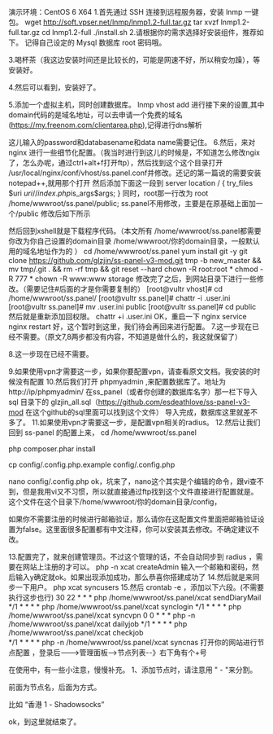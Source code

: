 演示环境：CentOS 6 X64
1.首先通过 SSH 连接到远程服务器，安装 lnmp 一键包。
wget http://soft.vpser.net/lnmp/lnmp1.2-full.tar.gz
tar xvzf lnmp1.2-full.tar.gz
cd lnmp1.2-full
./install.sh
2.请根据你的需求选择好安装组件，推荐如下。
记得自己设定的 Mysql 数据库 root 密码哦。

3.喝杯茶（我这边安装时间还是比较长的，可能是网速不好，所以稍安勿躁），等安装好。

4.然后可以看到，安装好了。



5.添加一个虚拟主机，同时创建数据库。
lnmp vhost add
进行接下来的设置,其中domain代码的是域名地址，可以去申请一个免费的域名(https://my.freenom.com/clientarea.php),记得进行dns解析

这儿输入的password和databasename和data name需要记住。
6.然后，来对 nginx 进行一些细节化配置。（我当时进行到这儿的时候是，不知道怎么修改ngix了，怎么办呢，通过ctrl+alt+f打开ftp），然后找到这个这个目录打开 /usr/local/nginx/conf/vhost/ss.panel.conf并修改。还记的第一篇说的需要安装notepad++,就用那个打开
然后添加下面这一段到 server
location / {
                        try_files $uri $uri/ /index.php$is_args$args;
                }
同时，root那一行改为
root /home/wwwroot/ss.panel/public;
ss.panel不用修改，主要是在原基础上面加一个/public
修改后如下所示

然后回到xshell就是下载程序代码。（本文所有 /home/wwwroot/ss.panel都需要你改为你自己设置的domain目录 /home/wwwroot/你的domain目录，一般默认用的域名地址作为的 ）
cd /home/wwwroot/ss.panel
yum install git -y
git clone https://github.com/glzjin/ss-panel-v3-mod.git tmp -b new_master && mv tmp/.git . && rm -rf tmp && git reset --hard
chown -R root:root *
chmod -R 777 *
chown -R www:www storage
修改完了之后，到网站目录下进行一些修改。（需要记住#后面的才是你需要复制的）
[root@vultr vhost]# cd /home/wwwroot/ss.panel/
[root@vultr ss.panel]# chattr -i .user.ini
[root@vultr ss.panel]# mv .user.ini public
[root@vultr ss.panel]# cd public
然后就是重新添加回权限。
chattr +i .user.ini
OK，重启一下 nginx 
service nginx restart
好，这个暂时到这里，我们待会再回来进行配置。
7.这一步现在已经不需要。（原文7,8两步都没有内容，不知道是做什么的，我这就保留了）

8.这一步现在已经不需要。

9.如果使用vpn才需要这一步，如果你要配置vpn，请查看原文文档。我安装的时候没有配置
10.然后我们打开 phpmyadmin ,来配置数据库了。地址为http://ip/phpmyadmin/
在ss_panel（或者你创建的数据库名字）那一栏下导入 sql 目录下的 glzjin_all.sql（https://github.com/esdeathlove/ss-panel-v3-mod 在这个github的sql里面可以找到这个文件）
导入完成，数据库这里就差不多了。
11.如果使用vpn才需要这一步，是配置vpn相关的radius。
12.然后让我们回到 ss-panel 的配置上来，
cd /home/wwwroot/ss.panel

php composer.phar install

cp config/.config.php.example config/.config.php

nano config/.config.php
ok，坑来了，nano这个其实是个编辑的命令，跟vi查不到，但是我用vi又不习惯，所以就直接通过ftp找到这个文件直接进行配置就是。
这个文件在这个目录下/home/wwwroot/你的domain目录/config，

如果你不需要注册的时候进行邮箱验证，那么请你在这配置文件里面把邮箱验证设置为false。这里面很多配置都有中文注释，你可以安装其去修改。不确定建议不改。

13.配置完了，就来创建管理员。不过这个管理的话，不会自动同步到 radius ，需要在网站上注册的才可以。
php -n xcat createAdmin
输入一个邮箱和密码，然后输入y确定就ok。如果出现添加成功，那么恭喜你搭建成功了
14.然后就是来同步一下用户。
php xcat syncusers
15.然后 crontab -e ，添加以下六段。(不需要执行这步也行)
30 22 * * * php /home/wwwroot/ss.panel/xcat sendDiaryMail
*/1 * * * * php /home/wwwroot/ss.panel/xcat synclogin
*/1 * * * * php /home/wwwroot/ss.panel/xcat syncvpn
0 0 * * * php -n /home/wwwroot/ss.panel/xcat dailyjob
*/1 * * * * php /home/wwwroot/ss.panel/xcat checkjob    
*/1 * * * * php -n /home/wwwroot/ss.panel/xcat syncnas
打开你的网站进行节点配置 ，登录后--->管理面板-->节点列表--》右下角有个+号


在使用中，有一些小注意，慢慢补充。
1、添加节点时，请注意用 " - "来分割。

前面为节点名，后面为方式。

比如 “香港 1 - Shadowsocks”




ok，到这里就结束了。
